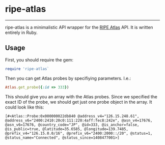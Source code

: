 # ripe-atlas

---

ripe-atlas is a minimalistic API wrapper for the [RIPE Atlas](https://atlas.ripe.net) API. It is written entirely in Ruby.

## Usage

First, you should require the gem:
```ruby
require 'ripe-atlas`
```

Then you can get Atlas probes by specifiying parameters. I.e.:
```ruby
Atlas.get_probe({:id => 333})
```

This should give you an array with the Atlas probes. Since we specified the exact ID of the probe, 
we should get just one probe object in the array. It could look like this:
```
[#<Atlas::Probe:0x000000022db840 @address_v4="126.15.248.61", @address_v6="2400:2410:20c0:111:220:4aff:fec8:242e", @asn_v4=17676, @asn_v6=17676, @country_code="JP", @id=333, @is_anchor=false, @is_public=true, @latitude=35.6585, @longitude=139.7485, @prefix_v4="126.15.0.0/16", @prefix_v6="2400:2000::/20", @status=1, @status_name="Connected", @status_since=1408477001>] 
```


